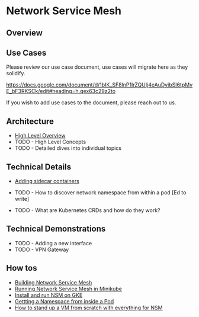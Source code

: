 Network Service Mesh
====================

Overview
--------

Use Cases
---------
Please review our use case document, use cases will migrate here as they solidify.

https://docs.google.com/document/d/1bIK_SF8lnP1IrZQUIj4eAuDyibSI6tpMvE_bF3RKSCk/edit#heading=h.qex63c29z2to

If you wish to add use cases to the document, please reach out to us.

Architecture
------------
* [High Level Overview](/docs/What-is-nsm.md)
* TODO - High Level Concepts
* TODO - Detailed dives into individual topics

Technical Details
-----------------
* [Adding sidecar containers](/docs/Adding-sidecar-containers.md)

* TODO - How to discover network namespace from within a pod [Ed to write]
* TODO - What are Kubernetes CRDs and how do they work?

Technical Demonstrations
------------------------
* TODO - Adding a new interface
* TODO - VPN Gateway

How tos
-------
* [Building Network Service Mesh](/docs/BUILD.md)
* [Running Network Service Mesh in Minikube](/docs/MINIKUBE.md)
* [Install and run NSM on GKE](/docs/NSM-on-GKE.md)
* [Gettting a Namespace from inside a Pod](/docs/Getting-a-namespace-from-inside-a-Pod.md)
* [How to stand up a VM from scratch with everything for NSM](/docs/GETTING-STARTED.md)
